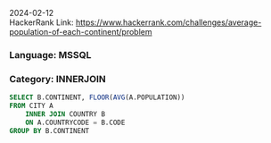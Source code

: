 2024-02-12  
HackerRank Link: https://www.hackerrank.com/challenges/average-population-of-each-continent/problem

### Language: MSSQL
### Category: INNERJOIN
```sql
SELECT B.CONTINENT, FLOOR(AVG(A.POPULATION))
FROM CITY A
    INNER JOIN COUNTRY B
    ON A.COUNTRYCODE = B.CODE
GROUP BY B.CONTINENT
